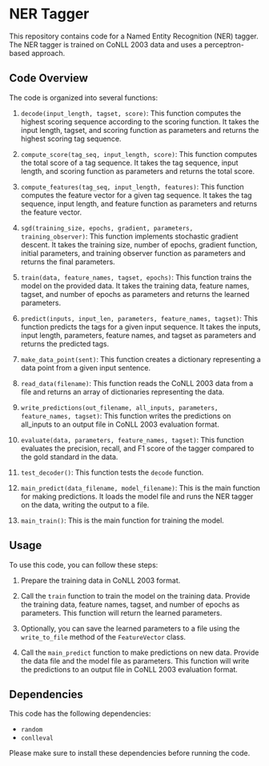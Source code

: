 # NER Tagger

This repository contains code for a Named Entity Recognition (NER) tagger. The NER tagger is trained on CoNLL 2003 data and uses a perceptron-based approach.

## Code Overview

The code is organized into several functions:

1. `decode(input_length, tagset, score)`: This function computes the highest scoring sequence according to the scoring function. It takes the input length, tagset, and scoring function as parameters and returns the highest scoring tag sequence.

2. `compute_score(tag_seq, input_length, score)`: This function computes the total score of a tag sequence. It takes the tag sequence, input length, and scoring function as parameters and returns the total score.

3. `compute_features(tag_seq, input_length, features)`: This function computes the feature vector for a given tag sequence. It takes the tag sequence, input length, and feature function as parameters and returns the feature vector.

4. `sgd(training_size, epochs, gradient, parameters, training_observer)`: This function implements stochastic gradient descent. It takes the training size, number of epochs, gradient function, initial parameters, and training observer function as parameters and returns the final parameters.

5. `train(data, feature_names, tagset, epochs)`: This function trains the model on the provided data. It takes the training data, feature names, tagset, and number of epochs as parameters and returns the learned parameters.

6. `predict(inputs, input_len, parameters, feature_names, tagset)`: This function predicts the tags for a given input sequence. It takes the inputs, input length, parameters, feature names, and tagset as parameters and returns the predicted tags.

7. `make_data_point(sent)`: This function creates a dictionary representing a data point from a given input sentence.

8. `read_data(filename)`: This function reads the CoNLL 2003 data from a file and returns an array of dictionaries representing the data.

9. `write_predictions(out_filename, all_inputs, parameters, feature_names, tagset)`: This function writes the predictions on all_inputs to an output file in CoNLL 2003 evaluation format.

10. `evaluate(data, parameters, feature_names, tagset)`: This function evaluates the precision, recall, and F1 score of the tagger compared to the gold standard in the data.

11. `test_decoder()`: This function tests the `decode` function.

12. `main_predict(data_filename, model_filename)`: This is the main function for making predictions. It loads the model file and runs the NER tagger on the data, writing the output to a file.

13. `main_train()`: This is the main function for training the model.

## Usage

To use this code, you can follow these steps:

1. Prepare the training data in CoNLL 2003 format.

2. Call the `train` function to train the model on the training data. Provide the training data, feature names, tagset, and number of epochs as parameters. This function will return the learned parameters.

3. Optionally, you can save the learned parameters to a file using the `write_to_file` method of the `FeatureVector` class.

4. Call the `main_predict` function to make predictions on new data. Provide the data file and the model file as parameters. This function will write the predictions to an output file in CoNLL 2003 evaluation format.

## Dependencies

This code has the following dependencies:

- `random`
- `conlleval`

Please make sure to install these dependencies before running the code.
